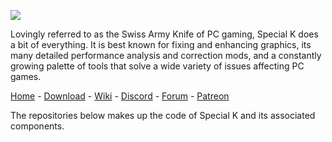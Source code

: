 ![](https://special-k.info/assets/images/banner.png)

Lovingly referred to as the Swiss Army Knife of PC gaming, Special K does a bit of everything. It is best known for fixing and enhancing graphics, its many detailed performance analysis and correction mods, and a constantly growing palette of tools that solve a wide variety of issues affecting PC games.

[Home](https://special-k.info/) - [Download](https://sk-data.special-k.info/SpecialK.exe) - [Wiki](https://wiki.special-k.info/) - [Discord](https://discord.gg/specialk) - [Forum](https://discourse.differentk.fyi/) - [Patreon](https://www.patreon.com/Kaldaien)

The repositories below makes up the code of Special K and its associated components.
